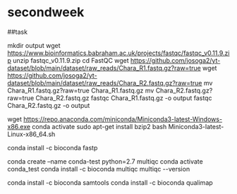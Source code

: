 # secondweek
##task

mkdir output
wget https://www.bioinformatics.babraham.ac.uk/projects/fastqc/fastqc_v0.11.9.zip
unzip fastqc_v0.11.9.zip
cd FastQC
wget 
https://github.com/josoga2/yt-dataset/blob/main/dataset/raw_reads/Chara_R1.fastq.gz?raw=true
wget
https://github.com/josoga2/yt-dataset/blob/main/dataset/raw_reads/Chara_R2.fastq.gz?raw=true
mv Chara_R1.fastq.gz?raw=true Chara_R1.fastq.gz
mv Chara_R2.fastq.gz?raw=true Chara_R2.fastq.gz
fastqc Chara_R1.fastq.gz -o output
fastqc Chara_R2.fastq.gz -o output
    
wget https://repo.anaconda.com/miniconda/Miniconda3-latest-Windows-x86.exe
conda activate
sudo apt-get install bzip2
bash Miniconda3-latest-Linux-x86_64.sh

conda install -c bioconda fastp

conda create –name conda-test python=2.7 multiqc
conda activate conda_test
conda install -c bioconda multiqc
multiqc --version

conda install -c bioconda samtools
conda install -c bioconda qualimap
